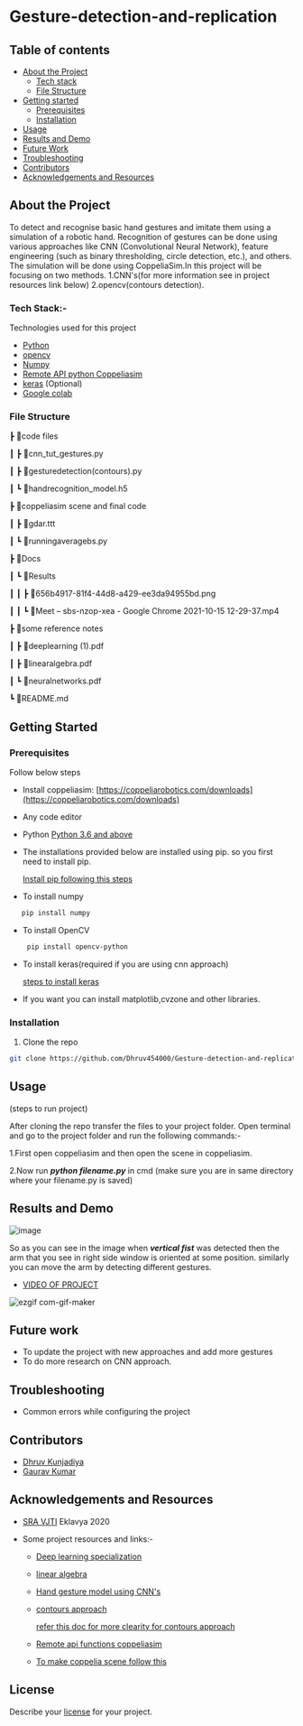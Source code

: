 # Gesture-detection-and-replication
## Table of contents
* [About the Project](#about-the-project)
  * [Tech stack](#about-the-project)
  * [File Structure](#file-structure)
* [Getting started](#getting-started)
  * [Prerequisites](#prerequisites)
  * [Installation](#installation)
 * [Usage](#usage)
 * [Results and Demo](#results-and-demo)
* [Future Work](#future-work)
* [Troubleshooting](#troubleshooting)
* [Contributors](#contributors)
* [Acknowledgements and Resources](#eklavya)
 
## About the Project
To detect and recognise basic hand gestures and imitate them using a simulation of a robotic hand. Recognition of gestures can be done using various approaches like CNN (Convolutional Neural Network), feature engineering (such as binary thresholding, circle detection, etc.), and others. The simulation will be done using CoppeliaSim.In this project will be focusing on two methods. 1.CNN's(for more information see in project resources link below) 2.opencv(contours detection).

### Tech Stack:-
Technologies used for this project
* [Python](https://www.python.org/)
* [opencv](https://opencv.org/)
* [Numpy](https://numpy.org/doc/#)
* [Remote API python Coppeliasim](https://www.coppeliarobotics.com/helpFiles/en/remoteApiFunctionsPython.htm)
* [keras](https://keras.io/) (Optional)
* [Google colab](https://colab.research.google.com/)


### File Structure
 ┣ 📂code files
 
 ┃ ┣ 📜cnn_tut_gestures.py
 
 ┃ ┣ 📜gesturedetection(contours).py
 
 ┃ ┗ 📜handrecognition_model.h5
 
 ┣ 📂coppeliasim scene and final code
 
 ┃ ┣ 📜gdar.ttt
 
 ┃ ┗ 📜runningaveragebs.py
 
 ┣ 📂Docs
 
 ┃ ┗ 📂Results
 
 ┃ ┃ ┣ 📜656b4917-81f4-44d8-a429-ee3da94955bd.png
 
 ┃ ┃ ┗ 📜Meet – sbs-nzop-xea - Google Chrome 2021-10-15 12-29-37.mp4
 
 ┣ 📂some reference notes
 
 ┃ ┣ 📜deeplearning (1).pdf
 
 ┃ ┣ 📜linearalgebra.pdf
 
 ┃ ┗ 📜neuralnetworks.pdf
 
 ┗ 📜README.md      

## Getting Started

### Prerequisites
Follow below steps
* Install coppeliasim:   [https://coppeliarobotics.com/downloads](https://coppeliarobotics.com/downloads)

* Any code editor

* Python  [Python 3.6 and above](https://www.python.org/downloads/release/python-360/)
* The installations provided below are installed using pip. so you first need to install pip.

     [Install pip following this steps](https://www.geeksforgeeks.org/how-to-install-pip-on-windows/)
* To install numpy
 ```sh
    pip install numpy
  ```
* To install OpenCV
  ```sh
   pip install opencv-python
  ```
* To install keras(required if you are using cnn approach)

  [steps to install keras](https://www.tutorialspoint.com/keras/keras_installation.htm)
  
* If you want you can install matplotlib,cvzone and other libraries.
### Installation
1. Clone the repo
```sh
git clone https://github.com/Dhruv454000/Gesture-detection-and-replication
```
## Usage

(steps to run project)

After cloning the repo transfer the files to your project folder. Open terminal and go to the project folder and run the following commands:-

1.First open coppeliasim and then open the scene in coppeliasim.

2.Now run **_python filename.py_** in cmd (make sure you are in same directory where your filename.py is saved)

## Results and Demo

![image](https://user-images.githubusercontent.com/84779934/137261894-87074cd3-31a4-4884-a320-50d0a9f6aa65.png)

So as you can see in the image when **_vertical fist_** was detected then the arm that you see in right side window is oriented at some position.
similarly you can move the arm by detecting different gestures.

* [VIDEO OF PROJECT](https://drive.google.com/file/d/1MYeF46O8lwtb_kGuzHJm7bSkJHGjh_S8/view?usp=sharing)

![ezgif com-gif-maker](https://user-images.githubusercontent.com/84905312/137737225-d7042753-2c49-4165-bd6c-4f676d3c7b18.gif)


## Future work
* To update the project with new approaches and add more gestures            
* To do more research on CNN approach.

## Troubleshooting

* Common errors while configuring the project

## Contributors
* [Dhruv Kunjadiya](https://github.com/Dhruv454000)
* [Gaurav Kumar](https://github.com/GauravKumar9920)

## Acknowledgements and Resources
* [SRA VJTI](https://www.sravjti.in/) Eklavya 2020


 * Some project resources and links:-
   * [Deep learning specialization](https://www.coursera.org/specializations/deep-learning)
   * [linear algebra](https://www.youtube.com/playlist?list=PL0-GT3co4r2y2YErbmuJw2L5tW4Ew2O5B)
   * [Hand gesture model using CNN's](https://towardsdatascience.com/tutorial-using-deep-learning-and-cnns-to-make-a-hand-gesture-recognition-model-371770b63a51)
   * [contours approach](https://www.youtube.com/watch?v=v-XcmsYlzjA)
   
     [refer this doc for more clearity for contours approach](https://docs.google.com/document/d/10_vhaOWwhwUkZT0DO1SDguEUwxTreZwWuqfsgjbF5bI/edit#heading=h.3f6ncedfulu)
   * [Remote api functions coppeliasim](https://www.coppeliarobotics.com/helpFiles/en/remoteApiFunctionsPython.htm)
   * [To make  coppelia scene  follow this](https://www.coppeliarobotics.com/helpFiles/en/inverseKinematicsTutorial.htm)

 ## License
 
  Describe your [license](https://github.com/Dhruv454000/Gesture-detection-and-replication/blob/develop/LICENSE) for your project.
